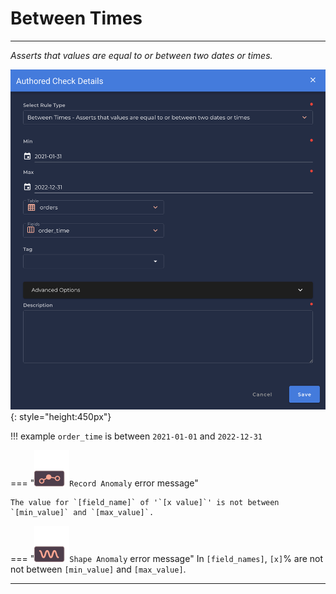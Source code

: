 # Between Times

---

*Asserts that values are equal to or between two dates or times.*

![Screenshot](../assets/checks/rule-types/between-times-check.png){: style="height:450px"}

!!! example
    `order_time` is between `2021-01-01` and `2022-12-31`

=== "![Screenshot](../assets/checks/rule-types/icons/icon-record-anomaly-dark.svg)`Record Anomaly` error message"

    The value for `[field_name]` of '`[x value]`' is not between `[min_value]` and `[max_value]`.

=== "![Screenshot](../assets/checks/rule-types/icons/icon-shape-anomaly-dark.svg)`Shape Anomaly` error message"
    In `[field_names]`, `[x]`% are not not between `[min_value]` and `[max_value]`.

---